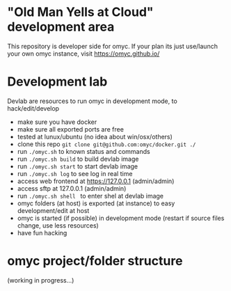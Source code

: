 # "Old Man Yells at Cloud" development area

This repository is developer side for omyc. If your plan its just use/launch your own omyc instance, visit https://omyc.github.io/  

# Development lab

Devlab are resources to run omyc in development mode, to hack/edit/develop

* make sure you have docker
* make sure all exported ports are free 
* tested at lunux/ubuntu (no idea about win/osx/others)
* clone this repo `git clone git@github.com:omyc/docker.git ./`
* run `./omyc.sh` to known status and commands
* run `./omyc.sh build` to build devlab image
* run `./omyc.sh start` to start devlab image
* run `./omyc.sh log` to see log in real time
* access web frontend at https://127.0.0.1 (admin/admin) 
* access sftp at 127.0.0.1 (admin/admin) 
* run `./omyc.sh shell ` to enter shel at devlab image
* omyc folders (at host) is exported (at instance) to easy development/edit at host
* omyc is started (if possible) in development mode (restart if source files change, use less resources)
* have fun hacking

# omyc project/folder structure

(working in progress...)
